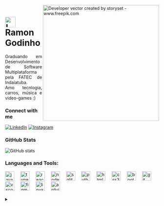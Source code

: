 <img align="right" alt="Developer vector created by storyset - www.freepik.com" height="380" src="https://github.com/Ramonlegend/Ramonlegend/assets/122309444/043641a2-2b43-48fb-9782-4ba6d7606c5c">

<h1>
    <a href="https://www.youtube.com/watch?v=2PNVsm4QlPA">
     <img align="center" alt="Logo Ramon Godinho" width="34px" src="https://github.com/Ramonlegend/Ramonlegend/assets/122309444/66476f34-0e23-4544-b574-94e908de48c4"></a>
    <span>Ramon Godinho</span>
</h1>

<p align="justify"> Graduando em Desenvolvimento de Software Multiplataforma pela FATEC de Indaiatuba.
<br>
 Amo tecnlogia, carros, música e video-games :) </p>
<!--
[![Preview](https://img.shields.io/badge/Portfolio-000?style=for-the-badge&logo=github&logoColor=FF00F6)](https://elidianaandrade.github.io/)
[![GitHub Page](https://img.shields.io/badge/elidianaandrade.github.io-67136f?style=for-the-badge)](https://elidianaandrade.github.io/)
-->

### Connect with me

[![LinkedIn](https://img.shields.io/badge/-LinkedIn-000?style=for-the-badge&logo=linkedin&logoColor=4169e1&color:FFF)](https://www.linkedin.com/in/ramon-godinho/)
[![Instagram](https://img.shields.io/badge/-Instagram-000?style=for-the-badge&logo=instagram&logoColor=4169e1&color:FFF)](https://www.instagram.com/ramoon.god/)

### GitHub Stats

![GitHub stats](https://github-readme-stats-git-masterrstaa-rickstaa.vercel.app/api?username=Ramonlegend&hide_title=true&show_icons=true&include_all_commits=false&count_private=true&line_height=25&hide=issues&bg_color=000&title_color=4169e1&text_color=FFF&border_radius=3&border_color=4169e1&icon_color=4169e1&theme=jolly)

<h3 align="left">Languages and Tools:</h3>
<div align="left">
  <img src="https://cdn.jsdelivr.net/gh/devicons/devicon/icons/javascript/javascript-original.svg" height="30" alt="javascript logo"  />
  <img width="12" />
  <img src="https://cdn.jsdelivr.net/gh/devicons/devicon/icons/typescript/typescript-original.svg" height="30" alt="typescript logo"  />
  <img width="12" />
  <img src="https://cdn.jsdelivr.net/gh/devicons/devicon/icons/react/react-original.svg" height="30" alt="react logo"  />
  <img width="12" />
  <img src="https://cdn.jsdelivr.net/gh/devicons/devicon/icons/nodejs/nodejs-original.svg" height="30" alt="nodejs logo"  />
  <img width="12" />
  <img src="https://cdn.jsdelivr.net/gh/devicons/devicon/icons/sqlite/sqlite-original.svg" height="30" alt="sqlite logo"  />
  <img width="12" />
  <img src="https://cdn.jsdelivr.net/gh/devicons/devicon/icons/python/python-original.svg" height="30" alt="python logo"  />
  <img width="12" />
  <img src="https://cdn.jsdelivr.net/gh/devicons/devicon/icons/html5/html5-original.svg" height="30" alt="html5 logo"  />
  <img width="12" />
  <img src="https://cdn.jsdelivr.net/gh/devicons/devicon/icons/css3/css3-original.svg" height="30" alt="css3 logo"  />
<img width="12" />
<img src="https://cdn.jsdelivr.net/gh/devicons/devicon@latest/icons/bootstrap/bootstrap-original.svg" alt="bootstrap" height="30"/>
  <img width="12" />
  <img src="https://cdn.jsdelivr.net/gh/devicons/devicon/icons/git/git-original.svg" height="30" alt="git logo"  />
  <img width="12" />
  <img src="https://cdn.jsdelivr.net/gh/devicons/devicon/icons/vscode/vscode-original.svg" height="30" alt="vscode logo"  />
  <img width="12" />
  <img src="https://cdn.jsdelivr.net/gh/devicons/devicon/icons/figma/figma-original.svg" height="30" alt="figma logo"  />
  <img width="12" />
  <img src="https://cdn.jsdelivr.net/gh/devicons/devicon/icons/linux/linux-original.svg" height="30" alt="linux logo"  />
  <img width="12" />
  <img src="https://cdn.jsdelivr.net/gh/devicons/devicon/icons/arduino/arduino-original.svg" height="30" alt="arduino logo"  />
</div>


<br>
<details align="left">
  <summary></summary> 
 
  - Badges by <a href="https://shields.io/">shields.io</a><br>
  - GitHub Stats by <a href="https://github.com/anuraghazra/github-readme-stats">anuraghazra</a>
  - Developer vector created by <a href="https://www.freepik.com/vectors/developer">storyset - www.freepik.com</a> (edited by author)
 
  <div align="right">Made with 💙 by <a href="https://github.com/Ramonlegend">RG</a>.</div>

</details>
